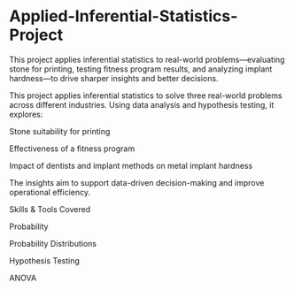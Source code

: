 # Applied-Inferential-Statistics-Project
This project applies inferential statistics to real-world problems—evaluating stone for printing, testing fitness program results, and analyzing implant hardness—to drive sharper insights and better decisions.

This project applies inferential statistics to solve three real-world problems across different industries. Using data analysis and hypothesis testing, it explores:

Stone suitability for printing

Effectiveness of a fitness program

Impact of dentists and implant methods on metal implant hardness

The insights aim to support data-driven decision-making and improve operational efficiency.

Skills & Tools Covered

Probability

Probability Distributions

Hypothesis Testing

ANOVA

